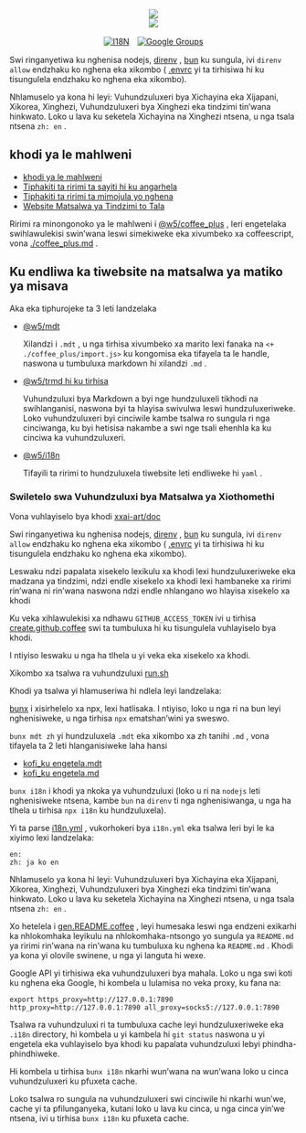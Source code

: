 <p align="center"><a href="https://xxai.art"><img src="https://cdn.jsdelivr.net/gh/xxai-art/doc/logo.svg"/></a><br/><a href="https://xxai.art"><img src="https://cdn.jsdelivr.net/gh/xxai-art/doc/xxai.svg"/></a></p><p align="center"><a href="https://github.com/xxai-art/doc#readme"><img alt="I18N" src="https://cdn.jsdelivr.net/gh/wactax/img/t.svg"/></a>　<a href="https://groups.google.com/u/0/g/xxai-art"><img alt="Google Groups" src="https://cdn.jsdelivr.net/gh/wactax/img/g-groups.svg"/></a></p>

Swi ringanyetiwa ku nghenisa nodejs, [direnv](https://direnv.net) , [bun](https://github.com/oven-sh/bun) ku sungula, ivi `direnv allow` endzhaku ko nghena eka xikombo ( [.envrc](https://github.com/xxai-art/doc/blob/main/.envrc) yi ta tirhisiwa hi ku tisungulela endzhaku ko nghena eka xikombo).

Nhlamuselo ya kona hi leyi: Vuhundzuluxeri bya Xichayina eka Xijapani, Xikorea, Xinghezi, Vuhundzuluxeri bya Xinghezi eka tindzimi tin’wana hinkwato. Loko u lava ku seketela Xichayina na Xinghezi ntsena, u nga tsala ntsena `zh: en` .

## khodi ya le mahlweni

* [khodi ya le mahlweni](https://github.com/xxai-art/web)
* [Tiphakiti ta ririmi ta sayiti hi ku angarhela](https://github.com/xxai-art/web/tree/main/i18n)
* [Tiphakiti ta ririmi ta mimojula yo nghena](https://github.com/wacpkg/user/tree/main/ui.i18n)
* [Website Matsalwa ya Tindzimi to Tala](https://github.com/xxai-doc)

Ririmi ra minongonoko ya le mahlweni i [@w5/coffee_plus](http://npmjs.com/@w5/coffee_plus) , leri engetelaka swihlawulekisi swin’wana leswi simekiweke eka xivumbeko xa coffeescript, vona [./coffee_plus.md](./coffee_plus.md) .

## Ku endliwa ka tiwebsite na matsalwa ya matiko ya misava

Aka eka tiphurojeke ta 3 leti landzelaka

* [@w5/mdt](https://www.npmjs.com/package/@w5/mdt)

  Xilandzi i `.mdt` , u nga tirhisa xivumbeko xa marito lexi fanaka na `<+ ./coffee_plus/import.js>` ku kongomisa eka tifayela ta le handle, naswona u tumbuluxa markdown hi xilandzi `.md` .

* [@w5/trmd hi ku tirhisa](https://www.npmjs.com/package/@w5/trmd)

  Vuhundzuluxi bya Markdown a byi nge hundzuluxeli tikhodi na swihlanganisi, naswona byi ta hlayisa swivulwa leswi hundzuluxeriweke. Loko vuhundzuluxeri byi cinciwile kambe tsalwa ro sungula ri nga cinciwanga, ku byi hetisisa nakambe a swi nge tsali ehenhla ka ku cinciwa ka vuhundzuluxeri.

* [@w5/i18n](https://www.npmjs.com/package/@w5/i18n)

  Tifayili ta ririmi to hundzuluxela tiwebsite leti endliweke hi `yaml` .

### Swiletelo swa Vuhundzuluxi bya Matsalwa ya Xiothomethi

Vona vuhlayiselo bya khodi [xxai-art/doc](https://github.com/xxai-art/doc)

Swi ringanyetiwa ku nghenisa nodejs, [direnv](https://direnv.net) , [bun](https://github.com/oven-sh/bun) ku sungula, ivi `direnv allow` endzhaku ko nghena eka xikombo ( [.envrc](https://github.com/xxai-art/doc/blob/main/.envrc) yi ta tirhisiwa hi ku tisungulela endzhaku ko nghena eka xikombo).

Leswaku ndzi papalata xisekelo lexikulu xa khodi lexi hundzuluxeriweke eka madzana ya tindzimi, ndzi endle xisekelo xa khodi lexi hambaneke xa ririmi rin’wana ni rin’wana naswona ndzi endle nhlangano wo hlayisa xisekelo xa khodi

Ku veka xihlawulekisi xa ndhawu `GITHUB_ACCESS_TOKEN` ivi u tirhisa [create.github.coffee](https://github.com/xxai-art/doc/blob/main/create.github.coffee) swi ta tumbuluxa hi ku tisungulela vuhlayiselo bya khodi.

I ntiyiso leswaku u nga ha tlhela u yi veka eka xisekelo xa khodi.

Xikombo xa tsalwa ra vuhundzuluxi [run.sh](https://github.com/xxai-art/doc/blob/main/run.sh)

Khodi ya tsalwa yi hlamuseriwa hi ndlela leyi landzelaka:

[bunx](https://bun.sh/docs/cli/bunx) i xisirhelelo xa npx, lexi hatlisaka. I ntiyiso, loko u nga ri na bun leyi nghenisiweke, u nga tirhisa `npx` ematshan’wini ya sweswo.

`bunx mdt zh` yi hundzuluxela `.mdt` eka xikombo xa zh tanihi `.md` , vona tifayela ta 2 leti hlanganisiweke laha hansi

* [kofi_ku engetela.mdt](https://github.com/xxai-doc/zh/blob/main/coffee_plus.mdt)
* [kofi_ku engetela.md](https://github.com/xxai-doc/zh/blob/main/coffee_plus.md)

`bunx i18n` i khodi ya nkoka ya vuhundzuluxi (loko u ri na `nodejs` leti nghenisiweke ntsena, kambe `bun` na `direnv` ti nga nghenisiwanga, u nga ha tlhela u tirhisa `npx i18n` ku ​​hundzuluxela).

Yi ta parse [i18n.yml](https://github.com/xxai-art/doc/blob/main/i18n.yml) , vukorhokeri bya `i18n.yml` eka tsalwa leri byi le ka xiyimo lexi landzelaka:

```
en:
zh: ja ko en
```

Nhlamuselo ya kona hi leyi: Vuhundzuluxeri bya Xichayina eka Xijapani, Xikorea, Xinghezi, Vuhundzuluxeri bya Xinghezi eka tindzimi tin’wana hinkwato. Loko u lava ku seketela Xichayina na Xinghezi ntsena, u nga tsala ntsena `zh: en` .

Xo hetelela i [gen.README.coffee](https://github.com/xxai-art/doc/blob/main/gen.README.coffee) , leyi humesaka leswi nga endzeni exikarhi ka nhlokomhaka leyikulu na nhlokomhaka-ntsongo yo sungula ya `README.md` ya ririmi rin’wana na rin’wana ku tumbuluxa ku nghena ka `README.md` . Khodi ya kona yi olovile swinene, u nga yi languta hi wexe.

Google API yi tirhisiwa eka vuhundzuluxeri bya mahala. Loko u nga swi koti ku nghena eka Google, hi kombela u lulamisa no veka proxy, ku fana na:

```
export https_proxy=http://127.0.0.1:7890 http_proxy=http://127.0.0.1:7890 all_proxy=socks5://127.0.0.1:7890
```

Tsalwa ra vuhundzuluxi ri ta tumbuluxa cache leyi hundzuluxeriweke eka `.i18n` directory, hi kombela u yi kambela hi `git status` naswona u yi engetela eka vuhlayiselo bya khodi ku papalata vuhundzuluxi lebyi phindha-phindhiweke.

Hi kombela u tirhisa `bunx i18n` nkarhi wun’wana na wun’wana loko u cinca vuhundzuluxeri ku pfuxeta cache.

Loko tsalwa ro sungula na vuhundzuluxeri swi cinciwile hi nkarhi wun’we, cache yi ta pfilunganyeka, kutani loko u lava ku cinca, u nga cinca yin’we ntsena, ivi u tirhisa `bunx i18n` ku ​​pfuxeta cache.

